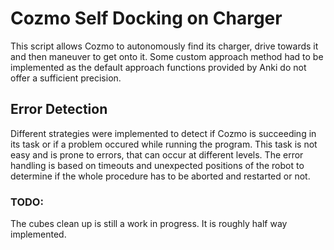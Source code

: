 # Cozmo Self Docking on Charger
This script allows Cozmo to autonomously find its charger, drive towards it and then maneuver to get onto it. 
Some custom approach method had to be implemented as the default approach functions provided by Anki do not offer a sufficient precision. 

## Error Detection
Different strategies were implemented to detect if Cozmo is succeeding in its task or if a problem occured while running the program. 
This task is not easy and is prone to errors, that can occur at different levels. The error handling is based on timeouts and unexpected 
positions of the robot to determine if the whole procedure has to be aborted and restarted or not. 

### TODO:
The cubes clean up is still a work in progress. It is roughly half way implemented. 
